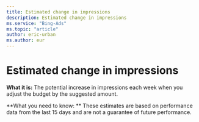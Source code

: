 ```yaml
---
title: Estimated change in impressions
description: Estimated change in impressions
ms.service: "Bing-Ads"
ms.topic: "article"
author: eric-urban
ms.author: eur
---
```


# Estimated change in impressions

**What it is:**       The potential increase in impressions each week when you adjust the budget by the suggested amount.

**What you need to know: **       These estimates are based on performance data from the last 15 days and are not a guarantee of future performance.


